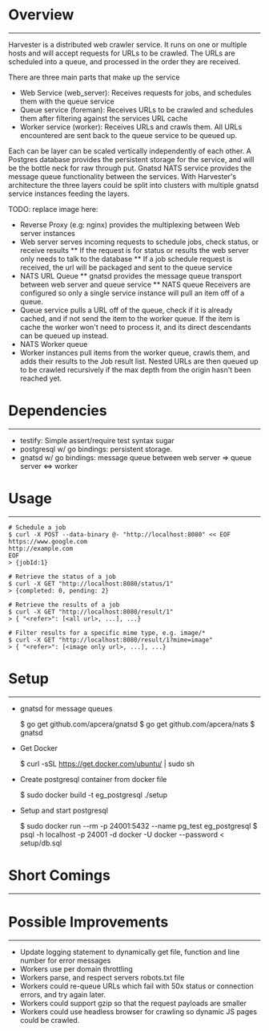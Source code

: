 # Overview #
------------
Harvester is a distributed web crawler service. It runs on one or multiple hosts and will
accept requests for URLs to be crawled. The URLs are scheduled into a queue, and processed
in the order they are received.

There are three main parts that make up the service
* Web Service (web_server): Receives requests for jobs, and schedules them with the queue service
* Queue service (foreman): Receives URLs to be crawled and schedules them after filtering against the services URL cache
* Worker service (worker): Receives URLs and crawls them. All URLs encountered are sent back to the queue service to be queued up.

Each can be layer can be scaled vertically independently of each other. A Postgres database provides the persistent storage for the service, and will be the bottle neck for raw through put. Gnatsd NATS service provides the message queue functionality between the services. With Harvester's architecture the three layers could be split into clusters with multiple gnatsd service instances feeding the layers.

TODO: replace image here:
* Reverse Proxy (e.g: nginx) provides the multiplexing between Web server instances
* Web server serves incoming requests to schedule jobs, check status, or receive results
** If the request is for status or results the web server only needs to talk to the database
** If a job schedule request is received, the url will be packaged and sent to the queue service
* NATS URL Queue
** gnatsd provides the message queue transport between web server and queue service
** NATS queue Receivers are configured so only a single service instance will pull an item off of a queue.
* Queue service pulls a URL off of the queue, check if it is already cached, and if not send the item to the worker queue. If the item is cache the worker won't need to process it, and its direct descendants can be queued up instead.
* NATS Worker queue
* Worker instances pull items from the worker queue, crawls them, and adds their results to the Job result list. Nested URLs are then queued up to be crawled recursively if the max depth from the origin hasn't been reached yet.

# Dependencies #
----------------
* testify: Simple assert/require test syntax sugar
* postgresql w/ go bindings: persistent storage.
* gnatsd w/ go bindings: message queue between web server => queue server <=> worker


# Usage #
---------
	# Schedule a job
	$ curl -X POST --data-binary @- "http://localhost:8080" << EOF
	https://www.google.com
	http://example.com
	EOF
	> {jobId:1}

	# Retrieve the status of a job
	$ curl -X GET "http://localhost:8080/status/1" 
	> {completed: 0, pending: 2}

	# Retrieve the results of a job
	$ curl -X GET "http://localhost:8080/result/1"
	> { "<refer>": [<all url>, ...], ...} 

	# Filter results for a specific mime type, e.g. image/*
	$ curl -X GET "http://localhost:8080/result/1?mime=image"
	> { "<refer>": [<image only url>, ...], ...} 

# Setup #
---------
- gnatsd for message queues

	$ go get github.com/apcera/gnatsd
	$ go get github.com/apcera/nats
	$ gnatsd

- Get Docker

	$ curl -sSL https://get.docker.com/ubuntu/ | sudo sh

- Create postgresql container from docker file

	$ sudo docker build -t eg_postgresql ./setup

- Setup and start postgresql

	$ sudo docker run --rm -p 24001:5432 --name pg_test eg_postgresql
	$ psql -h localhost -p 24001 -d docker -U docker --password < setup/db.sql


# Short Comings #
-----------------

# Possible Improvements #
-------------------------
- Update logging statement to dynamically get file, function and line number for error messages
- Workers use per domain throttling
- Workers parse, and respect servers robots.txt file
- Workers could re-queue URLs which fail with 50x status or connection errors, and try again later.
- Workers could support gzip so that the request payloads are smaller
- Workers could use headless browser for crawling so dynamic JS pages could be crawled.
